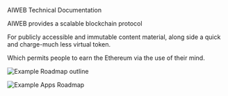 AIWEB Technical Documentation

AIWEB provides a scalable blockchain protocol 

For publicly accessible and immutable content material, along side a quick and charge-much less virtual token.

Which permits people to earn the Ethereum via the use of their mind.













![Example Roadmap outline](https://bit.ly/2KlupEm)

![Example Apps Roadmap](https://github.com/steemit)
